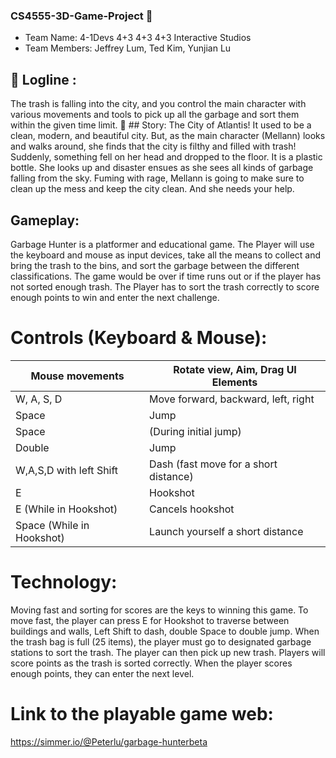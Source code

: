 ### CS4555-3D-Game-Project 👋
- Team Name: 4-1Devs 4+3 4+3 4+3 Interactive Studios
- Team Members: Jeffrey Lum, Ted Kim, Yunjian Lu

## :pushpin:	Logline :
The trash is falling into the city, and you control the main character with various movements and tools to pick up all the garbage and sort them within the given time limit.
:pushpin:	## Story:
The City of Atlantis! It used to be a clean, modern, and beautiful city. But, as the main character (Mellann) looks and walks around, she finds that the city is filthy and filled with trash! Suddenly, something fell on her head and dropped to the floor. It is a plastic bottle. She looks up and disaster ensues as she sees all kinds of garbage falling from the sky. Fuming with rage, Mellann is going to make sure to clean up the mess and keep the city clean. And she needs your help.
## Gameplay:
Garbage Hunter is a platformer and educational game. The Player will use the keyboard and mouse as input devices, take all the means to collect and bring the trash to the bins, and sort the garbage between the different classifications. The game would be over if time runs out or if the player has not sorted enough trash.  The Player has to sort the trash correctly to score enough points to win and enter the next challenge. 

# Controls (Keyboard & Mouse):    
| Mouse movements         | Rotate view, Aim, Drag UI Elements |
| ------------- | ------------- |
|W, A, S, D               |  Move forward, backward, left, right|
|Space                    | Jump|
|Space                   | (During initial jump)| 
|Double                  | Jump|
|W,A,S,D with left Shift | Dash (fast move for a short distance)|
|E                        | Hookshot|
|E (While in Hookshot)   | Cancels hookshot|
|Space (While in Hookshot)| Launch yourself a short distance|

# Technology:
Moving fast and sorting for scores are the keys to winning this game. To move fast, the player can press E for Hookshot to traverse between buildings and walls, Left Shift to dash, double Space to double jump. When the trash bag is full (25 items), the player must go to designated garbage stations to sort the trash.  The player can then pick up new trash. Players will score points as the trash is sorted correctly. When the player scores enough points, they can enter the next level.  

# Link to the playable game web:
https://simmer.io/@Peterlu/garbage-hunterbeta
